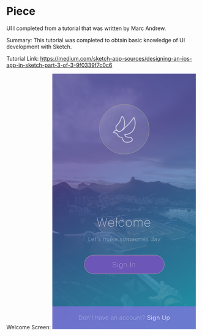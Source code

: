 # Piece
UI I completed from a tutorial that was written by Marc Andrew.

Summary: This tutorial was completed to obtain basic knowledge of UI development with Sketch.

Tutorial Link: https://medium.com/sketch-app-sources/designing-an-ios-app-in-sketch-part-3-of-3-9f0339f7c0c6

Welcome Screen:
![Screenshot](welcome.png)
